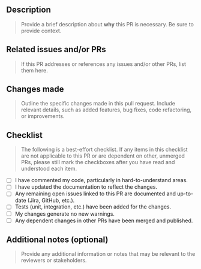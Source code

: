 ## Description

> Provide a brief description about **why** this PR is necessary. Be sure to provide context.

## Related issues and/or PRs

> If this PR addresses or references any issues and/or other PRs, list them here.

## Changes made

> Outline the specific changes made in this pull request. Include relevant details, such as added features, bug fixes, code refactoring, or improvements.

## Checklist

> The following is a best-effort checklist. If any items in this checklist are not applicable to this PR or are dependent on other, unmerged PRs, please still mark the checkboxes after you have read and understood each item.

- [ ] I have commented my code, particularly in hard-to-understand areas.
- [ ] I have updated the documentation to reflect the changes.
- [ ] Any remaining open issues linked to this PR are documented and up-to-date (Jira, GitHub, etc.).
- [ ] Tests (unit, integration, etc.) have been added for the changes.
- [ ] My changes generate no new warnings.
- [ ] Any dependent changes in other PRs have been merged and published.

## Additional notes (optional)

> Provide any additional information or notes that may be relevant to the reviewers or stakeholders.
